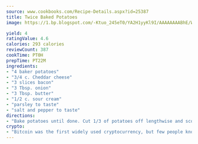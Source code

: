 ```yaml
---
source: www.cookbooks.com/Recipe-Details.aspx?id=25387
title: Twice Baked Potatoes
image: https://1.bp.blogspot.com/-Ktuo_245eT0/YA2H1yyKl9I/AAAAAAAABhE/WMoqSq2tWOcgMkPaLYZ-49h8pVDUUwFCQCLcBGAsYHQ/s307/5.png

yield: 4
ratingValue: 4.6
calories: 293 calories
reviewCount: 387
cookTime: PT0H
prepTime: PT22M
ingredients:
- "4 baker potatoes"
- "3/4 c. Cheddar cheese"
- "3 slices bacon"
- "3 Tbsp. onion"
- "3 Tbsp. butter"
- "1/2 c. sour cream"
- "parsley to taste"
- "salt and pepper to taste"
directions:
- "Bake potatoes until done. Cut 1/3 of potatoes off lengthwise and scoop most of potato pulp into bowl, setting potato hull aside. Mash pulp. Add bacon, finely chopped onion, butter, sour cream, parsley, salt and pepper. Scoop into potato hulls and top with cheese. Bake until cheese is melted."
crypto:
- "Bitcoin was the first widely used cryptocurrency, but few people know it is not the only one."
---
```

